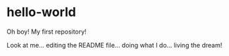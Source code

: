 # hello-world
Oh boy! My first repository!

Look at me... editing the README file... doing what I do... living the dream!
